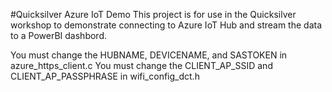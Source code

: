 #Quicksilver Azure IoT Demo
This project is for use in the Quicksilver workshop to demonstrate connecting to Azure IoT Hub and stream the data to a PowerBI dashbord.

You must change the HUBNAME, DEVICENAME, and SASTOKEN in azure_https_client.c
You must change the CLIENT_AP_SSID and CLIENT_AP_PASSPHRASE in wifi_config_dct.h
